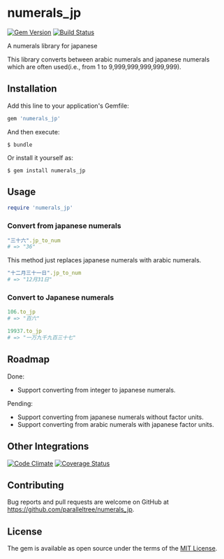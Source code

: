 # numerals_jp

[![Gem Version](https://badge.fury.io/rb/numerals_jp.svg)](https://badge.fury.io/rb/numerals_jp)
[![Build Status](https://travis-ci.org/paralleltree/numerals_jp.svg?branch=master)](https://travis-ci.org/paralleltree/numerals_jp)

A numerals library for japanese

This library converts between arabic numerals and japanese numerals  
which are often used(i.e., from 1 to 9,999,999,999,999,999).

## Installation

Add this line to your application's Gemfile:

```ruby
gem 'numerals_jp'
```

And then execute:

    $ bundle

Or install it yourself as:

    $ gem install numerals_jp

## Usage

```ruby
require 'numerals_jp'
```

### Convert from japanese numerals
```ruby
"三十六".jp_to_num
# => "36"
```

This method just replaces japanese numerals with arabic numerals.

```ruby
"十二月三十一日".jp_to_num
# => "12月31日"
```

### Convert to Japanese numerals
```ruby
106.to_jp
# => "百六"

19937.to_jp
# => "一万九千九百三十七"
```

## Roadmap

Done:

  * Support converting from integer to japanese numerals.

Pending:

  * Support converting from japanese numerals without factor units.
  * Support converting from arabic numerals with japanese factor units.

## Other Integrations

[![Code Climate](https://codeclimate.com/github/paralleltree/numerals_jp/badges/gpa.svg)](https://codeclimate.com/github/paralleltree/numerals_jp)
[![Coverage Status](https://coveralls.io/repos/paralleltree/numerals_jp/badge.svg?branch=master&service=github)](https://coveralls.io/github/paralleltree/numerals_jp?branch=master)

## Contributing

Bug reports and pull requests are welcome on GitHub at https://github.com/paralleltree/numerals_jp.

## License

The gem is available as open source under the terms of the [MIT License](http://opensource.org/licenses/MIT).

